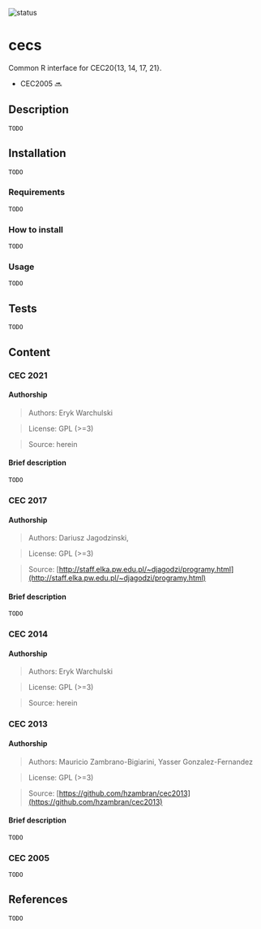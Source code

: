 ![status](https://img.shields.io/badge/status-WIP-orange)

# cecs

Common R interface for CEC20{13, 14, 17, 21}.

- CEC2005 :soon:

## Description

```
TODO
```

## Installation

```
TODO
```

### Requirements

```
TODO
```

### How to install

```
TODO
```
### Usage

```
TODO
```
## Tests

```
TODO
```
## Content

### CEC 2021 

#### Authorship

> Authors: Eryk Warchulski

> License: GPL (>=3)

> Source: herein

#### Brief description

```
TODO
```

### CEC 2017

#### Authorship 

> Authors: Dariusz Jagodzinski, 

> License: GPL (>=3)

> Source: [http://staff.elka.pw.edu.pl/~djagodzi/programy.html](http://staff.elka.pw.edu.pl/~djagodzi/programy.html)


#### Brief description

```
TODO
```

### CEC 2014

#### Authorship

> Authors: Eryk Warchulski 

> License: GPL (>=3)

> Source: herein

### CEC 2013 

#### Authorship

> Authors: Mauricio Zambrano-Bigiarini, Yasser Gonzalez-Fernandez

> License: GPL (>=3)

> Source: [https://github.com/hzambran/cec2013](https://github.com/hzambran/cec2013)


#### Brief description

```
TODO
```

### CEC 2005

```
TODO
```

## References 

```
TODO
```



